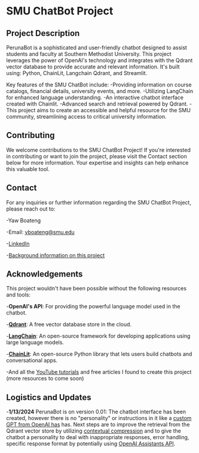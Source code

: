 <h1>SMU ChatBot Project</h1>
<h2>Project Description</h2>
PerunaBot is a sophisticated and user-friendly chatbot designed to assist students and faculty at Southern Methodist University. This project leverages the power of OpenAI's technology and integrates with the Qdrant vector database to provide accurate and relevant information. It's built using: Python, ChainLit, Langchain Qdrant, and Streamlit.

Key features of the SMU ChatBot include:
-Providing information on course catalogs, financial details, university events, and more.
-Utilizing LangChain for enhanced language understanding.
-An interactive chatbot interface created with Chainlit.
-Advanced search and retrieval powered by Qdrant.
-This project aims to create an accessible and helpful resource for the SMU community, streamlining access to critical university information.
<br>
<h2>Contributing</h2>
We welcome contributions to the SMU ChatBot Project! If you're interested in contributing or want to join the project, please visit the Contact section below for more information. Your expertise and insights can help enhance this valuable tool.
<br>
<h2>Contact</h2>
For any inquiries or further information regarding the SMU ChatBot Project, please reach out to:

-Yaw Boateng

-Email: yboateng@smu.edu

-[LinkedIn](http://www.linkedin.com/in/yaw-osei-boateng)

-[Background information on this project](https://medium.com/@yabtngjr/the-story-behind-perunabot-fab78783ba09)

<h2>Acknowledgements</h2>
This project wouldn't have been possible without the following resources and tools:

-**OpenAI's API**: For providing the powerful language model used in the chatbot.

-[**Qdrant**](https://qdrant.tech/): A free vector database store in the cloud.

-[**LangChain**](https://python.langchain.com/docs/get_started/introduction): An open-source framework for developing applications using large language models.

-[**ChainLit**](https://docs.chainlit.io/get-started/overview): An open-source Python library that lets users build chatbots and conversational apps.

-And all the [YouTube tutorials](https://www.youtube.com/playlist?list=PLMVV8yyL2GN_n41v1ESBvDHwMbYYhlAh1) and free articles I found to create this project (more resources to come soon)

<h2>Logistics and Updates</h2>

-**1/13/2024** PerunaBot is on version 0.01: The chatbot interface has been created, however there is no "personality" or instructions in it like a [custom GPT from OpenAI has](https://openai.com/blog/introducing-gpts) has. Next steps are to improve the retrieval from the Qdrant vector store by utilizing [contextual compression](https://blog.langchain.dev/improving-document-retrieval-with-contextual-compression/) and to give the chatbot a personality to deal with inappropriate responses, error handling, specific response format by potentially using [OpenAI Assistants API](https://platform.openai.com/docs/assistants/overview).

